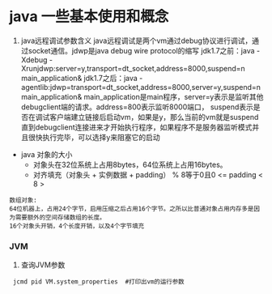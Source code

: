 # java 一些基本使用和概念

1. java远程调试参数含义
     java远程调试是两个vm通过debug协议进行调试，通过socket通信。jdwp是java debug wire protocol的缩写
      jdk1.7之前：java -Xdebug -Xrunjdwp:server=y,transport=dt_socket,address=8000,suspend=n main_application&
      jdk1.7之后：java -agentlib:jdwp=transport=dt_socket,address=8000,server=y,suspend=n main_application&
      main_application是main程序，server=y表示是监听其他debugclient端的请求。address=800表示监听8000端口， suspend表示是否在调试客户端建立链接后启动vm，如果是y，那么当前的vm就是suspend直到debugclient连接进来才开始执行程序，如果程序不是服务器监听模式并且很快执行完毕，可以选择y来阻塞它的启动

* java 对象的大小
    - 对象头在32位系统上占用8bytes，64位系统上占用16bytes。
    - 对齐填充（对象头 + 实例数据 + padding） % 8等于0且0 <= padding < 8 >
```        
数组对象: 
64位机器上，占用24个字节，启用压缩之后占用16个字节。之所以比普通对象占用内存多是因为需要额外的空间存储数组的长度。
16个对象头开销，4个长度开销，以及4个字节填充
```



### JVM

1. 查询JVM参数
```
 jcmd pid VM.system_properties  #打印出vm的运行参数
```
